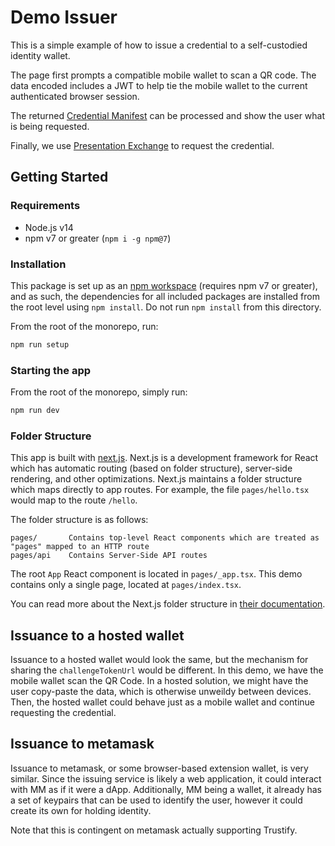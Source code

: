 # Demo Issuer

This is a simple example of how to issue a credential to a self-custodied identity wallet.

The page first prompts a compatible mobile wallet to scan a QR code. The data encoded includes a JWT to help tie the mobile wallet to the current authenticated browser session.

The returned [Credential Manifest](https://identity.foundation/credential-manifest/) can be processed and show the user what is being requested.

Finally, we use [Presentation Exchange](https://identity.foundation/presentation-exchange) to request the credential.

## Getting Started

### Requirements

- Node.js v14
- npm v7 or greater (`npm i -g npm@7`)

### Installation

This package is set up as an [npm workspace](https://docs.npmjs.com/cli/v7/using-npm/workspaces) (requires npm v7 or greater), and as such, the dependencies for all included packages are installed from the root level using `npm install`. Do not run `npm install` from this directory.

From the root of the monorepo, run:

```sh
npm run setup
```

### Starting the app

From the root of the monorepo, simply run:

```sh
npm run dev
```

### Folder Structure

This app is built with [next.js](https://nextjs.org/). Next.js is a development framework for React which has automatic routing (based on folder structure), server-side rendering, and other optimizations. Next.js maintains a folder structure which maps directly to app routes. For example, the file `pages/hello.tsx` would map to the route `/hello`.

The folder structure is as follows:

```
pages/       Contains top-level React components which are treated as "pages" mapped to an HTTP route
pages/api    Contains Server-Side API routes
```

The root `App` React component is located in `pages/_app.tsx`. This demo contains only a single page, located at `pages/index.tsx`.

You can read more about the Next.js folder structure in [their documentation](https://nextjs.org/docs/basic-features/pages).

## Issuance to a hosted wallet

Issuance to a hosted wallet would look the same, but the mechanism for sharing the `challengeTokenUrl` would be different. In this demo, we have the mobile wallet scan the QR Code. In a hosted solution, we might have the user copy-paste the data, which is otherwise unweildy between devices. Then, the hosted wallet could behave just as a mobile wallet and continue requesting the credential.

## Issuance to metamask

Issuance to metamask, or some browser-based extension wallet, is very similar. Since the issuing service is likely a web application, it could interact with MM as if it were a dApp. Additionally, MM being a wallet, it already has a set of keypairs that can be used to identify the user, however it could create its own for holding identity.

Note that this is contingent on metamask actually supporting Trustify.
